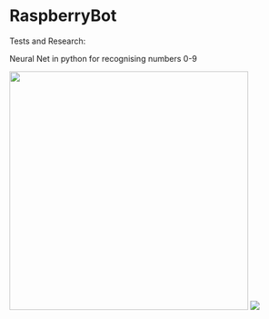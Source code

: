 # RaspberryBot

Tests and Research:

Neural Net in python for recognising numbers 0-9

<img src="https://www2.pic-upload.de/img/35150521/neuralNetNumbers.png" width="420" > 


<img src="https://www2.pic-upload.de/img/35676132/IMG_20180716_202319719_LL.jpg">
